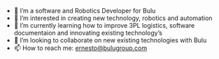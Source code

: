 - 👋 I’m a software and Robotics Developer for Bulu
- 👀 I’m interested in creating new technology, robotics and automation 
- 🌱 I’m currently learning how to improve 3PL logistics, software documentaion and innovating existing technology’s
- 💞️ I’m looking to collaborate on new existing technologies with Bulu 
- 📫 How to reach me: ernesto@bulugroup.com

<!---
BuluBoxSoftware/BuluBoxSoftware is a ✨ special ✨ repository because its `README.md` (this file) appears on your GitHub profile.
You can click the Preview link to take a look at your changes.
--->
